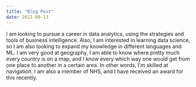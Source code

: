 ```yaml
---
title: "Blog Post"
date: 2021-06-13
---
```


I am looking to pursue a career in data analytics, using the strategies and tools of business intelligence. Also, I am interested in learning data science, so I am also looking to expand my knowledge in different languages and ML. I am very good at geography, I am able to know where pretty much every country is on a map, and I know every which way one would get from one place to another in a certain area. In other words, I'm skilled at navigation. I am also a member of NHS, and I have received an award for this recently.
